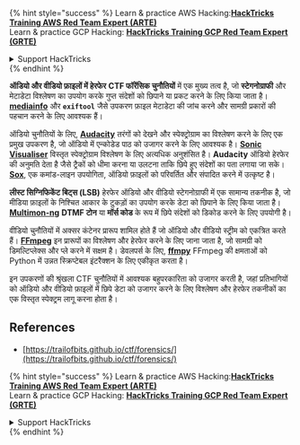 {% hint style="success" %}
Learn & practice AWS Hacking:<img src="/.gitbook/assets/arte.png" alt="" data-size="line">[**HackTricks Training AWS Red Team Expert (ARTE)**](https://training.hacktricks.xyz/courses/arte)<img src="/.gitbook/assets/arte.png" alt="" data-size="line">\
Learn & practice GCP Hacking: <img src="/.gitbook/assets/grte.png" alt="" data-size="line">[**HackTricks Training GCP Red Team Expert (GRTE)**<img src="/.gitbook/assets/grte.png" alt="" data-size="line">](https://training.hacktricks.xyz/courses/grte)

<details>

<summary>Support HackTricks</summary>

* Check the [**subscription plans**](https://github.com/sponsors/carlospolop)!
* **Join the** 💬 [**Discord group**](https://discord.gg/hRep4RUj7f) or the [**telegram group**](https://t.me/peass) or **follow** us on **Twitter** 🐦 [**@hacktricks\_live**](https://twitter.com/hacktricks\_live)**.**
* **Share hacking tricks by submitting PRs to the** [**HackTricks**](https://github.com/carlospolop/hacktricks) and [**HackTricks Cloud**](https://github.com/carlospolop/hacktricks-cloud) github repos.

</details>
{% endhint %}

**ऑडियो और वीडियो फ़ाइलों में हेरफेर** **CTF फॉरेंसिक चुनौतियों** में एक मुख्य तत्व है, जो **स्टेगनोग्राफी** और मेटाडेटा विश्लेषण का उपयोग करके गुप्त संदेशों को छिपाने या प्रकट करने के लिए किया जाता है। **[mediainfo](https://mediaarea.net/en/MediaInfo)** और **`exiftool`** जैसे उपकरण फ़ाइल मेटाडेटा की जांच करने और सामग्री प्रकारों की पहचान करने के लिए आवश्यक हैं।

ऑडियो चुनौतियों के लिए, **[Audacity](http://www.audacityteam.org/)** तरंगों को देखने और स्पेक्ट्रोग्राम का विश्लेषण करने के लिए एक प्रमुख उपकरण है, जो ऑडियो में एन्कोडेड पाठ को उजागर करने के लिए आवश्यक है। **[Sonic Visualiser](http://www.sonicvisualiser.org/)** विस्तृत स्पेक्ट्रोग्राम विश्लेषण के लिए अत्यधिक अनुशंसित है। **Audacity** ऑडियो हेरफेर की अनुमति देता है जैसे ट्रैकों को धीमा करना या उलटना ताकि छिपे हुए संदेशों का पता लगाया जा सके। **[Sox](http://sox.sourceforge.net/)**, एक कमांड-लाइन उपयोगिता, ऑडियो फ़ाइलों को परिवर्तित और संपादित करने में उत्कृष्ट है।

**लीस्ट सिग्निफिकेंट बिट्स (LSB)** हेरफेर ऑडियो और वीडियो स्टेगनोग्राफी में एक सामान्य तकनीक है, जो मीडिया फ़ाइलों के निश्चित आकार के टुकड़ों का उपयोग करके डेटा को छिपाने के लिए किया जाता है। **[Multimon-ng](http://tools.kali.org/wireless-attacks/multimon-ng)** **DTMF टोन** या **मॉर्स कोड** के रूप में छिपे संदेशों को डिकोड करने के लिए उपयोगी है।

वीडियो चुनौतियों में अक्सर कंटेनर प्रारूप शामिल होते हैं जो ऑडियो और वीडियो स्ट्रीम को एकत्रित करते हैं। **[FFmpeg](http://ffmpeg.org/)** इन प्रारूपों का विश्लेषण और हेरफेर करने के लिए जाना जाता है, जो सामग्री को डिमल्टिप्लेक्स और प्ले करने में सक्षम है। डेवलपर्स के लिए, **[ffmpy](http://ffmpy.readthedocs.io/en/latest/examples.html)** FFmpeg की क्षमताओं को Python में उन्नत स्क्रिप्टेबल इंटरैक्शन के लिए एकीकृत करता है।

इन उपकरणों की श्रृंखला CTF चुनौतियों में आवश्यक बहुपरकारिता को उजागर करती है, जहां प्रतिभागियों को ऑडियो और वीडियो फ़ाइलों में छिपे डेटा को उजागर करने के लिए विश्लेषण और हेरफेर तकनीकों का एक विस्तृत स्पेक्ट्रम लागू करना होता है।

## References
* [https://trailofbits.github.io/ctf/forensics/](https://trailofbits.github.io/ctf/forensics/)


{% hint style="success" %}
Learn & practice AWS Hacking:<img src="/.gitbook/assets/arte.png" alt="" data-size="line">[**HackTricks Training AWS Red Team Expert (ARTE)**](https://training.hacktricks.xyz/courses/arte)<img src="/.gitbook/assets/arte.png" alt="" data-size="line">\
Learn & practice GCP Hacking: <img src="/.gitbook/assets/grte.png" alt="" data-size="line">[**HackTricks Training GCP Red Team Expert (GRTE)**<img src="/.gitbook/assets/grte.png" alt="" data-size="line">](https://training.hacktricks.xyz/courses/grte)

<details>

<summary>Support HackTricks</summary>

* Check the [**subscription plans**](https://github.com/sponsors/carlospolop)!
* **Join the** 💬 [**Discord group**](https://discord.gg/hRep4RUj7f) or the [**telegram group**](https://t.me/peass) or **follow** us on **Twitter** 🐦 [**@hacktricks\_live**](https://twitter.com/hacktricks\_live)**.**
* **Share hacking tricks by submitting PRs to the** [**HackTricks**](https://github.com/carlospolop/hacktricks) and [**HackTricks Cloud**](https://github.com/carlospolop/hacktricks-cloud) github repos.

</details>
{% endhint %}
